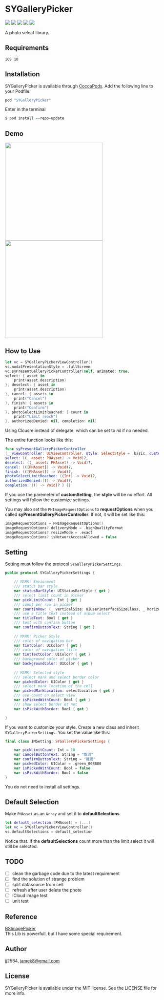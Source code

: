 # SYGalleryPicker

<p align="left">
<a><img src="https://img.shields.io/badge/language-swift-orange.svg"></a>
<a href="https://cocoapods.org/pods/SYGalleryPicker"><img src="https://img.shields.io/cocoapods/p/SYGalleryPicker.svg?style=flat"></a>
<a href="https://travis-ci.org/jj2564/SYGalleryPicker"><img src="https://img.shields.io/travis/jj2564/SYGalleryPicker.svg?style=flat"></a>
<a href="https://cocoapods.org/pods/SYGalleryPicker"><img src="https://img.shields.io/cocoapods/v/SYGalleryPicker.svg?style=flat"></a>
<a href="https://cocoapods.org/pods/SYGalleryPicker"><img src="https://img.shields.io/cocoapods/l/SYGalleryPicker.svg?style=flat"></a>
</p>

A photo select library.

## Requirements
`iOS 10`

## Installation
SYGalleryPicker is available through [CocoaPods](https://cocoapods.org/). 
Add the following line to your Podfile:

```ruby
pod "SYGalleryPicker"
```

Enter in the terminal

```ruby
$ pod install --repo-update
```

## Demo
<img src="https://raw.githubusercontent.com/jj2564/SYGalleryPicker/master/screenshots/basic_style.png" width="320"> <img src="https://raw.githubusercontent.com/jj2564/SYGalleryPicker/master/screenshots/album_switch.png" width="320">

## How to Use
```swift
let vc = SYGalleryPickerViewController()
vc.modalPresentationStyle = .fullScreen
vc.syPresentGalleryPickerController(self, animated: true,
select: { asset in
    print(asset.description)
}, deselect: { asset in
    print(asset.description)
}, cancel: { assets in
    print("Cancel")
}, finish: { assets in
    print("Confirm")
}, photoSelectLimitReached: { count in
    print("Limit reach")
}, authorizedDenied: nil, completion: nil)
```
Using Clousre instead of delegate, which can be set to *nil* if no needed.

The entire function looks like this:
```swift
func syPresentGalleryPickerController
(_ viewController: UIViewController, style: SelectStyle = .basic, customSetting:SYGalleryPickerSettings? = nil , requestOptions: PHImageRequestOptions? = nil, animated: Bool,
select: ((_ asset: PHAsset) -> Void)?,
deselect: ((_ asset: PHAsset) -> Void)?,
cancel: (([PHAsset]) -> Void)?,
finish: (([PHAsset]) -> Void)?,
photoSelectLimitReached: ((Int) -> Void)?,
authorizedDenied:(() -> Void)?,
completion: (() -> Void)? ) {}
```
If you use the paremeter of **customSetting**, the **style** will be no effort. All settings will follow the customize settings.

You may also set the `PHImageRequestOptions` to **requestOptions** when you called **syPresentGalleryPickerController**. If not, it will be set like this:
```swift
imageRequestOptions = PHImageRequestOptions()
imageRequestOptions?.deliveryMode = .highQualityFormat
imageRequestOptions?.resizeMode = .exact
imageRequestOptions?.isNetworkAccessAllowed = false
```


## Setting
Setting must follow the protocol `SYGalleryPickerSettings`.

```swift
public protocol SYGalleryPickerSettings {

    // MARK: Enviorment
    /// status bar style
    var statusBarStyle: UIStatusBarStyle { get }
    /// select limit count in picker
    var pickLimitCount: Int { get }
    /// count per row in picker
    var countInRow: (_ verticalSize: UIUserInterfaceSizeClass, _ horizontalSize: UIUserInterfaceSizeClass) -> Int { get }
    /// use a title text instead of album select
    var titleText: Bool { get }
    /// text with confirm button
    var confirmButtonText: String { get }
    
    // MARK: Picker Style
    /// color of navigation bar
    var tintColor: UIColor? { get }
    /// color of navigation title
    var tintTextColor: UIColor? { get }
    /// background color of picker
    var backgroundColor: UIColor { get }
    
    // MARK: Selected style
    /// select mark and select border color
    var pickedColor: UIColor { get }
    /// select mark location of the cell
    var pickedMarkLocation: selectLocation { get }
    /// use count on select view
    var isPickedWithCount: Bool { get }
    /// show select border ot not
    var isPickWithBorder: Bool { get }

}
```
If you want to customize your style. Create a new class and inherit `SYGalleryPickerSettings`.
You set the value like this:

```swift
final class IMSetting: SYGalleryPickerSettings {

    var pickLimitCount: Int = 10
    var cancelButtonText: String = "取消"
    var confirmButtonText: String = "確認"
    var pickedColor: UIColor = .green_008800
    var isPickedWithCount: Bool = false
    var isPickWithBorder: Bool = false
}
```

You do not need to install all settings.

## Default Selection
Make `PHAsset` as an `Array` and set it to **defaultSelections**.

 ```swift
 let default_selection:[PHAsset] = [...]
 let vc = SYGalleryPickerViewController()
 vc.defaultSelections = default_selection
 ```
 
Notice that. If the **defaultSelections** count more than the limit select it will still be selected.

## TODO
- [ ] clean the garbage code due to the latest requirement
- [ ] find the solution of strange problem
- [ ] split datasource from cell
- [ ] refresh after user delete the photo
- [ ] iCloud image test
- [ ] unit test

## Reference
[BSImagePicker](https://github.com/mikaoj/BSImagePicker)   
This Lib is powerfull, but I have some special requirement. 

## Author
jj2564, jamek8@gmail.com

## License
SYGalleryPicker is available under the MIT license. See the LICENSE file for more info.
